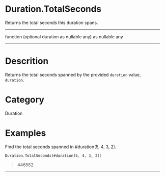 ﻿# Duration.TotalSeconds
Returns the total seconds this duration spans.
***
function (optional duration as nullable any) as nullable any
***
# Descrition 
Returns the total seconds spanned by the provided <code>duration</code> value, <code>duration</code>.
# Category 
Duration
# Examples 
Find the total seconds spanned in #duration(5, 4, 3, 2).
```
Duration.TotalSeconds(#duration(5, 4, 3, 2))
```
> 446582
***
